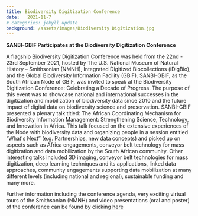 ```yaml
---
title: Biodiversity Digitization Conference
date:   2021-11-7
# categories: jekyll update
background: /assets/images/Biodiversity Digitization.jpg
---
```


**SANBI-GBIF Participates at the Biodiversity Digitization Conference**

A flagship Biodiversity Digitization Conference was held from the 22nd - 23rd September 2021, hosted by The U.S. National Museum of Natural History – Smithsonian (NMNH), Integrated Digitized Biocollections (iDigBio), and the Global Biodiversity Information Facility (GBIF).   SANBI-GBIF, as the South African Node of GBIF, was invited to speak at the Biodiversity Digitization Conference: Celebrating a Decade of Progress. The purpose of this event was to showcase national and international successes in the digitization and mobilization of biodiversity data since 2010 and the future impact of digital data on biodiversity science and preservation. SANBI-GBIF presented a plenary talk titled: The African Coordinating Mechanism for Biodiversity Information Management: Strengthening Science, Technology, and Innovation in Africa.  This talk focused on the extensive experiences of the Node with biodiversity data and organizing people in a session entitled “What's Next” (e.g. Partnerships, new data concepts) and picked up on aspects such as Africa engagements, conveyor belt technology for mass digitization and data mobilization by the South African community.  Other interesting talks included 3D imaging, conveyor belt technologies for mass digitization, deep learning techniques and its applications, linked data approaches, community engagements supporting data mobilization at many different levels (including national and regional), sustainable funding and many more.  


Further information including the conference agenda, very exciting virtual tours of the Smithsonian (NMNH) and video presentations (oral and poster) of the conference can be found by clicking [here](https://www.idigbio.org/content/biodiversity-digitization-2021)
